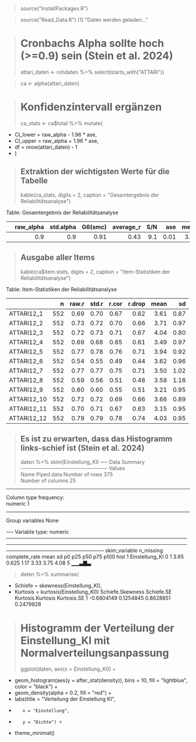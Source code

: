 
> source("InstallPackages.R")

> source("Read_Data.R")
[1] "Daten werden geladen..."

> # Cronbachs Alpha sollte hoch (>=0.9) sein (Stein et al. 2024)
> attari_daten <- rohdaten %>% select(starts_with("ATTARI"))

> ca <- alpha(attari_daten)

> # Konfidenzintervall ergänzen
> ca_stats <- ca$total %>% mutate(
+   CI_lower = raw_alpha - 1.96 * ase,
+   CI_upper = raw_alpha + 1.96 * ase,
+   df = nrow(attari_daten) - 1
+ )

> ## Extraktion der wichtigsten Werte für die Tabelle
> kable(ca_stats, digits = 2, caption = "Gesamtergebnis der Reliabilitätsanalyse")


Table: Gesamtergebnis der Reliabilitätsanalyse

|   | raw_alpha| std.alpha| G6(smc)| average_r| S/N|  ase| mean|   sd| median_r| CI_lower| CI_upper|  df|
|:--|---------:|---------:|-------:|---------:|---:|----:|----:|----:|--------:|--------:|--------:|---:|
|   |       0.9|       0.9|    0.91|      0.43| 9.1| 0.01| 3.63| 0.66|     0.43|     0.89|     0.91| 551|

> ## Ausgabe aller Items
> kable(ca$item.stats, digits = 2, caption = "Item-Statistiken der Reliabilitätsanalyse")


Table: Item-Statistiken der Reliabilitätsanalyse

|            |   n| raw.r| std.r| r.cor| r.drop| mean|   sd|
|:-----------|---:|-----:|-----:|-----:|------:|----:|----:|
|ATTARI12_1  | 552|  0.69|  0.70|  0.67|   0.62| 3.61| 0.87|
|ATTARI12_2  | 552|  0.73|  0.72|  0.70|   0.66| 3.71| 0.97|
|ATTARI12_3  | 552|  0.72|  0.73|  0.71|   0.67| 4.04| 0.80|
|ATTARI12_4  | 552|  0.69|  0.68|  0.65|   0.61| 3.49| 0.97|
|ATTARI12_5  | 552|  0.77|  0.78|  0.76|   0.71| 3.94| 0.92|
|ATTARI12_6  | 552|  0.54|  0.55|  0.49|   0.44| 3.62| 0.96|
|ATTARI12_7  | 552|  0.77|  0.77|  0.75|   0.71| 3.50| 1.02|
|ATTARI12_8  | 552|  0.59|  0.56|  0.51|   0.48| 3.58| 1.16|
|ATTARI12_9  | 552|  0.60|  0.60|  0.55|   0.51| 3.21| 0.95|
|ATTARI12_10 | 552|  0.72|  0.72|  0.69|   0.66| 3.66| 0.89|
|ATTARI12_11 | 552|  0.70|  0.71|  0.67|   0.63| 3.15| 0.95|
|ATTARI12_12 | 552|  0.79|  0.79|  0.78|   0.74| 4.03| 0.95|

> ## Es ist zu erwarten, dass das Histogramm links-schief ist (Stein et al. 2024)
> daten %>% skim(Einstellung_KI) 
── Data Summary ────────────────────────
                           Values    
Name                       Piped data
Number of rows             375       
Number of columns          25        
_______________________              
Column type frequency:               
  numeric                  1         
________________________             
Group variables            None      

── Variable type: numeric ───────────────────────────────────────────────────────────────────────────────────────────────────────────────────────────────
  skim_variable  n_missing complete_rate mean    sd   p0  p25  p50  p75 p100 hist 
1 Einstellung_KI         0             1 3.65 0.625 1.17 3.33 3.75 4.08    5 ▁▁▃▇▃

> daten %>% summarise(
+   Schiefe = skewness(Einstellung_KI), 
+   Kurtosis = kurtosis(Einstellung_KI)) 
  Schiefe.Skewness Schiefe.SE Kurtosis.Kurtosis Kurtosis.SE
1       -0.6804149  0.1254845         0.8628851   0.2479828

> # Histogramm der Verteilung der Einstellung_KI mit Normalverteilungsanpassung
> ggplot(daten, aes(x = Einstellung_KI)) +
+   geom_histogram(aes(y = after_stat(density)), bins = 10, fill = "lightblue", color = "black") +
+   geom_density(alpha = 0.2, fill = "red") +
+   labs(title = "Verteilung der Einstellung KI",
+        x = "Einstellung",
+        y = "Dichte") +
+   theme_minimal()
